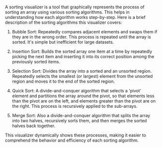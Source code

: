 A sorting visualizer is a tool that graphically represents the process of sorting an array using various sorting algorithms. This helps in understanding how each algorithm works step-by-step. Here is a brief description of the sorting algorithms this visualizer covers:

1. Bubble Sort: Repeatedly compares adjacent elements and swaps them if they are in the wrong order. This process is repeated until the array is sorted. It's simple but inefficient for large datasets.

2. Insertion Sort: Builds the sorted array one item at a time by repeatedly picking the next item and inserting it into its correct position among the previously sorted items.

3. Selection Sort: Divides the array into a sorted and an unsorted region. Repeatedly selects the smallest (or largest) element from the unsorted region and moves it to the end of the sorted region.

4. Quick Sort: A divide-and-conquer algorithm that selects a 'pivot' element and partitions the array around the pivot, so that elements less than the pivot are on the left, and elements greater than the pivot are on the right. This process is recursively applied to the sub-arrays.
 
5. Merge Sort: Also a divide-and-conquer algorithm that splits the array into two halves, recursively sorts them, and then merges the sorted halves back together.

This visualizer dynamically shows these processes, making it easier to comprehend the behavior and efficiency of each sorting algorithm.